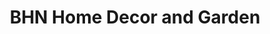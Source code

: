 ---
title: "BHN Home Decor and Garden"
url: /independence/bhn-home-decor-and-garden/
shop: Raumausstattung
---